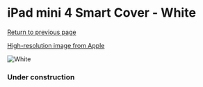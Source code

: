 # iPad mini 4 Smart Cover - White

[Return to previous page](/ipad_mini4)

[High-resolution image from Apple](https://store.storeimages.cdn-apple.com/8756/as-images.apple.com/is/MKLW2?wid=4500&hei=4500&fmt=png)

<div style="width: 384px"><img src="/everysource/MKLW2.png" alt="White"></div>

### Under construction
